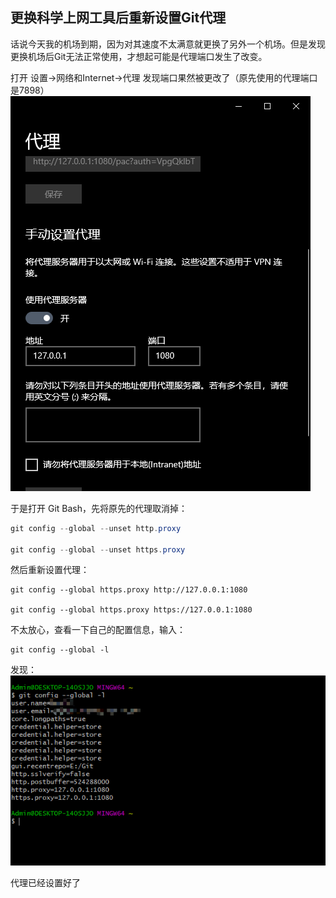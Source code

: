 ## 更换科学上网工具后重新设置Git代理

话说今天我的机场到期，因为对其速度不太满意就更换了另外一个机场。但是发现更换机场后Git无法正常使用，才想起可能是代理端口发生了改变。

打开 设置->网络和Internet->代理   发现端口果然被更改了（原先使用的代理端口是7898）
![](2021-11-26-17-03-57.png)

于是打开 Git Bash，先将原先的代理取消掉：
```java
git config --global --unset http.proxy

git config --global --unset https.proxy
```

然后重新设置代理：
```
git config --global https.proxy http://127.0.0.1:1080

git config --global https.proxy https://127.0.0.1:1080
```

不太放心，查看一下自己的配置信息，输入：
```
git config --global -l
```
发现：
![](2021-11-26-17-12-45.png)

代理已经设置好了
